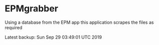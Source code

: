 # EPMgrabber
Using a database from the EPM app this application scrapes the files as required


Latest backup: Sun Sep 29 03:49:01 UTC 2019
